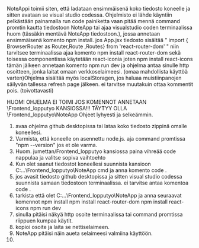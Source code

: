 NoteAppi toimii siten, että ladataan ensimmäisenä koko tiedosto koneelle ja sitten avataan se visual studio codessa.
Ohjelmisto ei lähde käyntiin pelkästään painamalla run code painiketta vaan pitää mennä command promtin kautta tiedostoon NoteApp tai ajaa visualstudio coden terminaalissa huom (tässäkin mentävä NoteApp tiedostoon.), jossa annetaan ensimmäisenä komento npm install.
jos App.jsx tiedosto sisältää " import { BrowserRouter as Router,Route ,Routes} from 'react-router-dom' " niin tarvitsee terminaalissa ajaa komento npm install react-router-dom sekä toisessa componentissa käytetään react-iconia joten npm install react-icons
tämän jälkeen annetaan komento npm run dev ja ohjelma antaa sinulle http osoitteen, jonka laitat omaan verkkoselaimeesi.
(omaa mahdollista käyttöä varten)Ohjelma sisältää myös localStoragen, jos haluaa muistiinpanojen säilyvän tallessa refresh page jälkeen. ei tarvitse muutakuin ottaa kommentit pois. (toivottavasti)


HUOM! OHJELMA EI TOIMI JOS KOMENNOT ANNETAAN \Frontend_lopputyo KANSIOSSA!!! TÄYTYY OLLA \Frontend_lopputyo\NoteApp
Ohjeet lyhyesti ja selkeämmin.
1. avaa ohjelma github desktopissa tai lataa koko tiedosto zippinä omalle koneellesi.
2. Varmista, että koneelle on asennettu node.js. aja command promtissa "npm --version" jos et ole varma.
3. Huom. jumettan/Frontend_lopputyo kansiossa paina vihreää code nappulaa ja valitse sopiva vaihtoehto
4. Kun olet saanut tiedostot koneellesi suunnista kansioon C:\...\Frontend_lopputyo\NoteApp cmd ja anna komento code .
5. jos avasit tiedosto github desktopissa ja sitten visual studio codessa suunnista samaan tiedostoon terminaalissa. ei tarvitse antaa komentoa code .
6. tarkista että olet C:\...\Frontend_lopputyo\NoteApp ja anna seuraavat komennot
npm install
npm install react-router-dom
npm install react-icons
npm run dev
7. sinulla pitäisi näkyä http osoite terminaalissa tai command promtissa riippuen kumpaa käytit.
8. kopioi osoite ja laita se nettiselaimeen.
9. NoteApp pitäisi näin aueta selaimeesi valmiina käyttöön.
10. 
